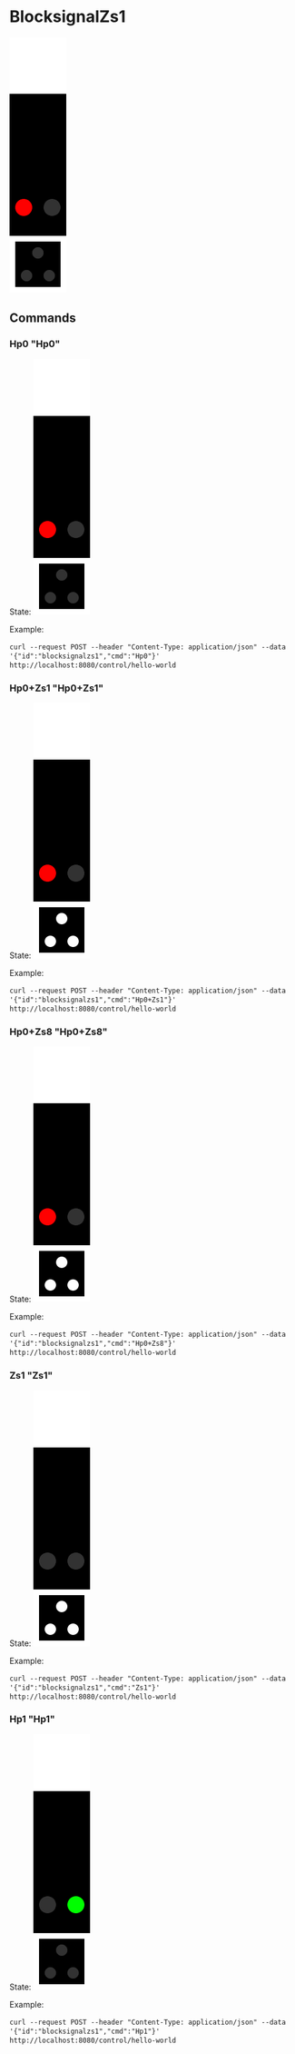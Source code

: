 # BlocksignalZs1

![](blocksignalzs1.gif)

## Commands
### Hp0 "Hp0"

State:
![](blocksignalzs1Hp0.gif)

Example:
```
curl --request POST --header "Content-Type: application/json" --data '{"id":"blocksignalzs1","cmd":"Hp0"}' http://localhost:8080/control/hello-world
```



### Hp0+Zs1 "Hp0+Zs1"

State:
![](blocksignalzs1Hp0+Zs1.gif)

Example:
```
curl --request POST --header "Content-Type: application/json" --data '{"id":"blocksignalzs1","cmd":"Hp0+Zs1"}' http://localhost:8080/control/hello-world
```



### Hp0+Zs8 "Hp0+Zs8"

State:
![](blocksignalzs1Hp0+Zs8.gif)

Example:
```
curl --request POST --header "Content-Type: application/json" --data '{"id":"blocksignalzs1","cmd":"Hp0+Zs8"}' http://localhost:8080/control/hello-world
```



### Zs1 "Zs1"

State:
![](blocksignalzs1Zs1.gif)

Example:
```
curl --request POST --header "Content-Type: application/json" --data '{"id":"blocksignalzs1","cmd":"Zs1"}' http://localhost:8080/control/hello-world
```



### Hp1 "Hp1"

State:
![](blocksignalzs1Hp1.gif)

Example:
```
curl --request POST --header "Content-Type: application/json" --data '{"id":"blocksignalzs1","cmd":"Hp1"}' http://localhost:8080/control/hello-world
```






